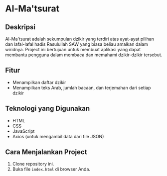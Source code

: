 # Al-Ma'tsurat

## Deskripsi

Al-Ma'tsurat adalah sekumpulan dzikir yang terdiri atas ayat-ayat pilihan dan lafal-lafal hadis Rasulullah SAW yang biasa beliau amalkan dalam wiridnya. Project ini bertujuan untuk membuat aplikasi yang dapat membantu pengguna dalam membaca dan memahami dzikir-dzikir tersebut.

## Fitur

- Menampilkan daftar dzikir
- Menampilkan teks Arab, jumlah bacaan, dan terjemahan dari setiap dzikir

## Teknologi yang Digunakan

- HTML
- CSS
- JavaScript
- Axios (untuk mengambil data dari file JSON)

## Cara Menjalankan Project

1. Clone repository ini.
2. Buka file `index.html` di browser Anda.
